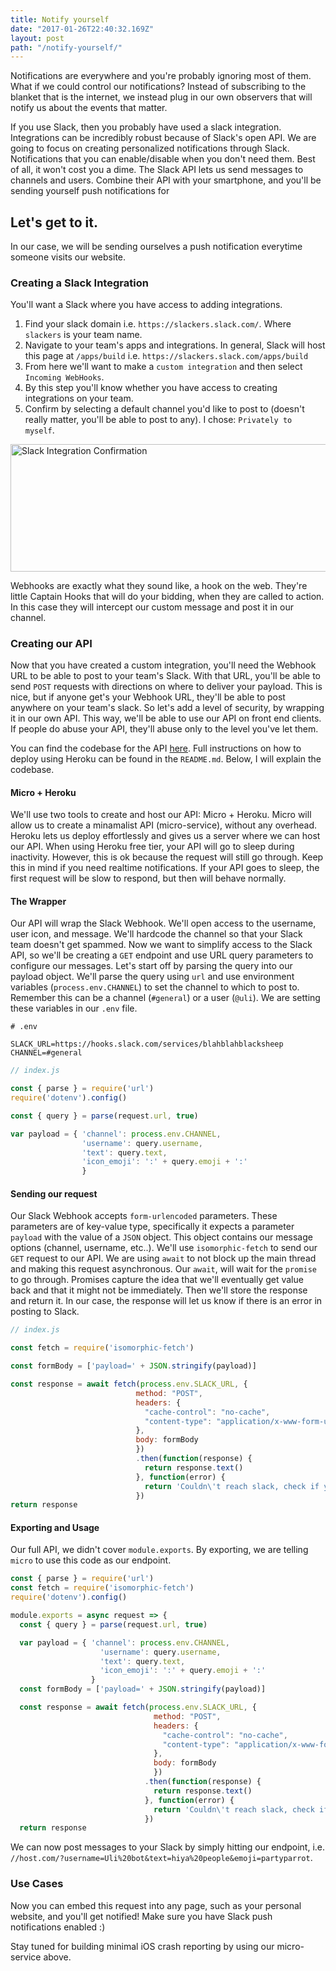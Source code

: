 ```yaml
---
title: Notify yourself
date: "2017-01-26T22:40:32.169Z"
layout: post
path: "/notify-yourself/"
---
```


Notifications are everywhere and you're probably ignoring most of them. 
What if we could control our notifications? Instead of subscribing to the blanket that is the 
internet, we instead plug in our own observers that will notify us about the events that matter.

If you use Slack, then you probably have used a slack integration. Integrations can be incredibly robust
because of Slack's open API. We are going to focus on creating personalized notifications through Slack.
Notifications that you can enable/disable when you don't need them. Best of all, it won't
cost you a dime. The Slack API lets us send messages to channels and users. Combine their API with your smartphone, 
and you'll be sending yourself push notifications for 

## Let's get to it.

In our case, we will be sending ourselves a push notification everytime someone visits our website.

### Creating a Slack Integration 

You'll want a Slack where you have access to adding integrations. 
1. Find your slack domain i.e. `https://slackers.slack.com/`. Where `slackers` is your team name.
2. Navigate to your team's apps and integrations. In general, Slack will host this page at `/apps/build`
i.e. `https://slackers.slack.com/apps/build`
3. From here we'll want to make a `custom integration` and then select `Incoming WebHooks`. 
4. By this step you'll know whether you have access to creating integrations on your team.
5. Confirm by selecting a default channel you'd like to post to (doesn't really matter, you'll be able to post to any). I chose: `Privately to myself`.

<img src="//i.imgur.com/19Ev5bl.png" alt="Slack Integration Confirmation" width="650" height="203.25"/>

Webhooks are exactly what they sound like, a hook on the web. They're little Captain Hooks that will do 
your bidding, when they are called to action. In this case they will intercept our custom message and
post it in our channel. 

### Creating our API

Now that you have created a custom integration, you'll need the Webhook URL to be able to post to your team's Slack.
With that URL, you'll be able to send `POST` requests with directions on where to deliver your payload. This is nice,
but if anyone get's your Webhook URL, they'll be able to post anywhere on your team's slack. So let's add a level of
security, by wrapping it in our own API. This way, we'll be able to use our API on front end clients. If people
do abuse your API, they'll abuse only to the level you've let them. 

You can find the codebase for the API [here](https://github.com/ugiacoman/notification-api/blob/master/index.js).
Full instructions on how to deploy using Heroku can be found in the `README.md`. Below, I will explain the codebase.

#### Micro + Heroku
We'll use two tools to create and host our API: Micro + Heroku. Micro will allow us to create a minamalist
API (micro-service), without any overhead. Heroku lets us deploy effortlessly and gives us a server where we can host our API.
When using Heroku free tier, your API will go to sleep during inactivity. However, this is ok because the request will still go through.
Keep this in mind if you need realtime notifications. If your API goes to sleep, the first request will be slow to respond, but then will
behave normally. 

#### The Wrapper
Our API will wrap the Slack Webhook. We'll open access to the username, user icon, and message. We'll hardcode the channel so that your Slack team doesn't
get spammed. Now we want to simplify access to the Slack API, so we'll be creating a `GET` endpoint and use URL query parameters to configure our messages.
Let's start off by parsing the query into our payload object. We'll parse the query using `url` and use environment variables (`process.env.CHANNEL`) 
to set the channel to which to post to. Remember this can be a channel (`#general`) or a user (`@uli`). We are setting these variables in our `.env` file.

```env
# .env

SLACK_URL=https://hooks.slack.com/services/blahblahblacksheep
CHANNEL=#general
```

```js
// index.js

const { parse } = require('url')
require('dotenv').config()

const { query } = parse(request.url, true)

var payload = { 'channel': process.env.CHANNEL,
                'username': query.username,
                'text': query.text,
                'icon_emoji': ':' + query.emoji + ':'
                }
```

#### Sending our request

Our Slack Webhook accepts `form-urlencoded` parameters. These parameters are of key-value type, specifically it expects a parameter `payload` with
the value of a `JSON` object. This object contains our message options (channel, username, etc..).
We'll use `isomorphic-fetch` to send our `GET` request to our API. We are using `await` to not block up the main thread and making this request asynchronous.
Our `await`, will wait for the `promise` to go through. Promises capture the idea that we'll eventually get value back and that it might not be immediately. 
Then we'll store the response and return it. In our case, the response will let us know if there is an error in posting to Slack. 

```js
// index.js

const fetch = require('isomorphic-fetch')

const formBody = ['payload=' + JSON.stringify(payload)]

const response = await fetch(process.env.SLACK_URL, {
                            method: "POST",
                            headers: {
                              "cache-control": "no-cache",
                              "content-type": "application/x-www-form-urlencoded"
                            },    
                            body: formBody
                            })
                            .then(function(response) {
                              return response.text()
                            }, function(error) {
                              return 'Couldn\'t reach slack, check if you configured your .env file correctly.'
                            })
return response
```

#### Exporting and Usage

Our full API, we didn't cover `module.exports`. By exporting, we are telling `micro` to use this code as our endpoint.

```js
const { parse } = require('url')
const fetch = require('isomorphic-fetch')
require('dotenv').config()

module.exports = async request => {
  const { query } = parse(request.url, true)

  var payload = { 'channel': process.env.CHANNEL,
                    'username': query.username,
                    'text': query.text,
                    'icon_emoji': ':' + query.emoji + ':'
                  }
  const formBody = ['payload=' + JSON.stringify(payload)]

  const response = await fetch(process.env.SLACK_URL, {
                                method: "POST",
                                headers: {
                                  "cache-control": "no-cache",
                                  "content-type": "application/x-www-form-urlencoded"
                                },    
                                body: formBody
                                })
                              .then(function(response) {
                                return response.text()
                              }, function(error) {
                                return 'Couldn\'t reach slack, check if you configured your .env file correctly.'
                              })
  return response


```

We can now post messages to your Slack by simply hitting our endpoint, i.e. `//host.com/?username=Uli%20bot&text=hiya%20people&emoji=partyparrot`.

### Use Cases

Now you can embed this request into any page, such as your personal website, and you'll get notified! Make sure you have Slack push notifications enabled :)

Stay tuned for building minimal iOS crash reporting by using our micro-service above.